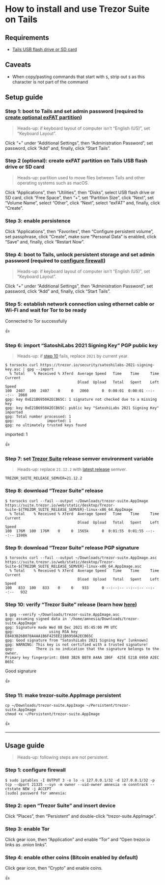 <!--
Title: How to install and use Trezor Suite on Tails
Description: Learn how to install and use Trezor Suite on Tails.
Author: Sun Knudsen <https://github.com/sunknudsen>
Contributors: Sun Knudsen <https://github.com/sunknudsen>
Reviewers:
Publication date: 2021-12-13T12:49:28.519Z
Listed: true
-->

# How to install and use Trezor Suite on Tails

## Requirements

- [Tails USB flash drive or SD card](../how-to-install-tails-on-usb-flash-drive-or-sd-card-on-macos)

## Caveats

- When copy/pasting commands that start with `$`, strip out `$` as this character is not part of the command

## Setup guide

### Step 1: boot to Tails and set admin password (required to [create optional exFAT partition](#step-2-optional-create-exfat-partition-on-tails-usb-flash-drive-or-sd-card))

> Heads-up: if keyboard layout of computer isn’t “English (US)”, set “Keyboard Layout”.

Click “+” under “Additional Settings”, then “Administration Password”, set password, click “Add” and, finally, click “Start Tails”.

### Step 2 (optional): create exFAT partition on Tails USB flash drive or SD card

> Heads-up: partition used to move files between Tails and other operating systems such as macOS.

Click “Applications”, then “Utilities”, then “Disks”, select USB flash drive or SD card, click “Free Space”, then “+”, set “Partition Size”, click “Next”, set “Volume Name”, select “Other”, click “Next”, select “exFAT” and, finally, click “Create”.

### Step 3: enable persistence

Click “Applications”, then “Favorites”, then “Configure persistent volume”, set passphrase, click “Create”, make sure “Personal Data” is enabled, click “Save” and, finally, click “Restart Now”.

### Step 4: boot to Tails, unlock persistent storage and set admin password (required to [configure firewall](#step-1-configure-firewall))

> Heads-up: if keyboard layout of computer isn’t “English (US)”, set “Keyboard Layout”.

Click “+” under “Additional Settings”, then “Administration Password”, set password, click “Add” and, finally, click “Start Tails”.

### Step 5: establish network connection using ethernet cable or Wi-Fi and wait for Tor to be ready

Connected to Tor successfully

👍

### Step 6: import “SatoshiLabs 2021 Signing Key” PGP public key

> Heads-up: if [step 10](#step-10-verify-trezor-suite-release-learn-how-here) fails, replace `2021` by current year.

```console
$ torsocks curl https://trezor.io/security/satoshilabs-2021-signing-key.asc | gpg --import
  % Total    % Received % Xferd  Average Speed   Time    Time     Time  Current
                                 Dload  Upload   Total   Spent    Left  Speed
100  2407  100  2407    0     0   2060      0  0:00:01  0:00:01 --:--:--  2060
gpg: key 0xE21B6950A2ECB65C: 1 signature not checked due to a missing key
gpg: key 0xE21B6950A2ECB65C: public key "SatoshiLabs 2021 Signing Key" imported
gpg: Total number processed: 1
gpg:               imported: 1
gpg: no ultimately trusted keys found
```

imported: 1

👍

### Step 7: set [Trezor Suite](https://suite.trezor.io/) release semver environment variable

> Heads-up: replace `21.12.2` with [latest release](https://suite.trezor.io/) semver.

```shell
TREZOR_SUITE_RELEASE_SEMVER=21.12.2
```

### Step 8: download “Trezor Suite” release

```console
$ torsocks curl --fail --output ~/Downloads/trezor-suite.AppImage https://suite.trezor.io/web/static/desktop/Trezor-Suite-${TREZOR_SUITE_RELEASE_SEMVER}-linux-x86_64.AppImage
  % Total    % Received % Xferd  Average Speed   Time    Time     Time  Current
                                 Dload  Upload   Total   Spent    Left  Speed
100  176M  100  176M    0     0  1565k      0  0:01:55  0:01:55 --:--:-- 1598k
```

### Step 9: download “Trezor Suite” release PGP signature

```console
$ torsocks curl --fail --output ~/Downloads/trezor-suite.AppImage.asc https://suite.trezor.io/web/static/desktop/Trezor-Suite-${TREZOR_SUITE_RELEASE_SEMVER}-linux-x86_64.AppImage.asc
  % Total    % Received % Xferd  Average Speed   Time    Time     Time  Current
                                 Dload  Upload   Total   Spent    Left  Speed
100   833  100   833    0     0    933      0 --:--:-- --:--:-- --:--:--   932
```

### Step 10: verify “Trezor Suite” release (learn how [here](../how-to-verify-pgp-digital-signatures-using-gnupg-on-macos))

```console
$ gpg --verify ~/Downloads/trezor-suite.AppImage.asc
gpg: assuming signed data in '/home/amnesia/Downloads/trezor-suite.AppImage'
gpg: Signature made Wed 08 Dec 2021 05:45:00 PM UTC
gpg:                using RSA key EB483B26B078A4AA1B6F425EE21B6950A2ECB65C
gpg: Good signature from "SatoshiLabs 2021 Signing Key" [unknown]
gpg: WARNING: This key is not certified with a trusted signature!
gpg:          There is no indication that the signature belongs to the owner.
Primary key fingerprint: EB48 3B26 B078 A4AA 1B6F  425E E21B 6950 A2EC B65C
```

Good signature

👍

### Step 11: make trezor-suite.AppImage persistent

```shell
cp ~/Downloads/trezor-suite.AppImage ~/Persistent/trezor-suite.AppImage
chmod +x ~/Persistent/trezor-suite.AppImage
```

👍

---

## Usage guide

> Heads-up: following steps are not persistent.

### Step 1: configure firewall

```console
$ sudo iptables -I OUTPUT 3 -o lo -s 127.0.0.1/32 -d 127.0.0.1/32 -p tcp --dport 21325 --syn -m owner --uid-owner amnesia -m conntrack --ctstate NEW -j ACCEPT
[sudo] password for amnesia:
```

### Step 2: open “Trezor Suite” and insert device

Click “Places”, then “Persistent” and double-click “trezor-suite.AppImage”.

### Step 3: enable Tor

Click gear icon, then “Application” and enable “Tor” and “Open trezor.io links as .onion links”.

### Step 4: enable other coins (Bitcoin enabled by default)

Click gear icon, then “Crypto” and enable coins.

👍
